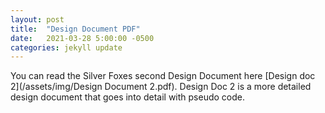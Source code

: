 ```yaml
---
layout: post
title:  "Design Document PDF"
date:   2021-03-28 5:00:00 -0500
categories: jekyll update
---
```


You can read the Silver Foxes second Design Document here [Design doc 2](/assets/img/Design Document 2.pdf).
Design Doc 2 is a more detailed design document that goes into detail with pseudo code.